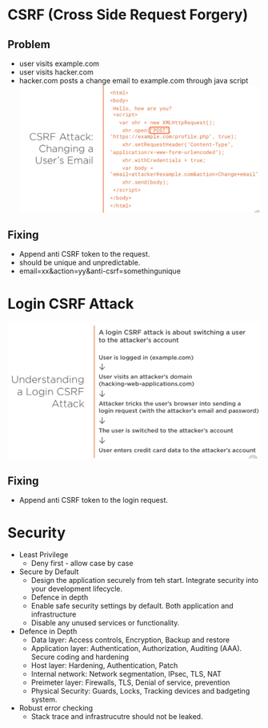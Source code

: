 # CSRF (Cross Side Request Forgery)
## Problem
* user visits example.com
* user visits hacker.com
* hacker.com posts a change email to example.com through java script 
![csrattackscript](https://github.com/sairamaj/developer/blob/master/images/csrfattackscript.png)

## Fixing
* Append anti CSRF token to the request.
* should be unique and unpredictable.
* email=xx&action=yy&anti-csrf=somethingunique

# Login CSRF Attack
![logincsrfattack](https://github.com/sairamaj/developer/blob/master/images/logincsrfattack.png)

## Fixing
* Append anti CSRF token to the login request.

# Security 
* Least Privilege
    * Deny first - allow case by case
* Secure by Default
    * Design the application securely from teh start. Integrate security into your development lifecycle.
    * Defence in depth
    * Enable safe security settings by default. Both application and infrastructure
    * Disable any unused services or functionality.
* Defence in Depth    
    * Data layer: Access controls, Encryption, Backup and restore
    * Application layer: Authentication, Authorization, Auditing (AAA). Secure coding and hardening
    * Host layer: Hardening, Authentication, Patch
    * Internal network: Network segmentation, IPsec, TLS, NAT
    * Preimeter layer: Firewalls, TLS, Denial of service, prevention
    * Physical Security: Guards, Locks, Tracking devices and badgeting system.
* Robust error checking
    * Stack trace and infrastrucutre should not be leaked.